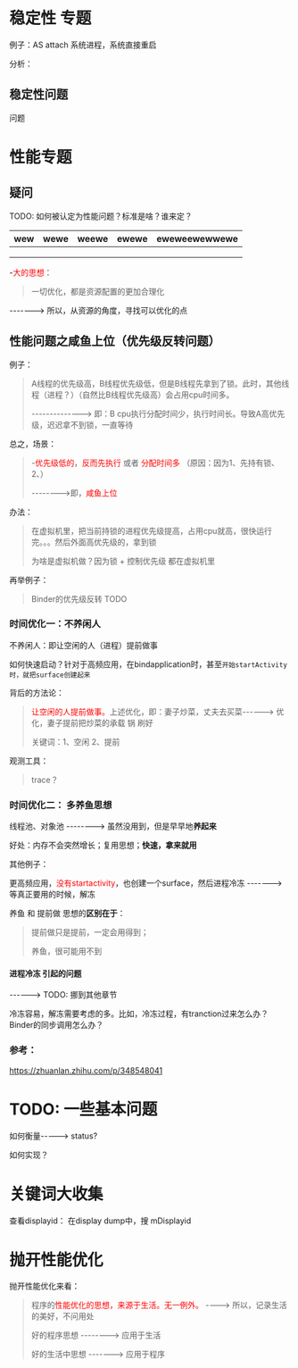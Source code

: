# 稳定性 专题

例子：AS  attach 系统进程，系统直接重启

分析：

## 稳定性问题

问题

# 性能专题

## 疑问

TODO: 如何被认定为性能问题？标准是啥？谁来定？

| wew  | wewe | weewe | ewewe | eweweewewwewe |
| ---- | ---- | ----- | ----- | ------------- |
|      |      |       |       |               |
|      |      |       |       |               |
|      |      |       |       |               |



-<font color='red'>大的思想：</font>

> 一切优化，都是资源配置的更加合理化   

------->  所以，从资源的角度，寻找可以优化的点





## 性能问题之咸鱼上位（优先级反转问题）

例子：

> A线程的优先级高，B线程优先级低，但是B线程先拿到了锁。此时，其他线程（进程？）（自然比B线程优先级高）会占用cpu时间多。
>
> -------------->  即：B  cpu执行分配时间少，执行时间长。导致A高优先级，迟迟拿不到锁，一直等待



总之，场景：

> -<font color='red'>优先级低的</font>，<font color='red'>反而先执行</font> 或者 <font color='red'>分配时间多</font>    （原因：因为1、先持有锁、 2、）
>
> -------->即，<font color='red'>咸鱼上位</font>

 办法：

> 在虚拟机里，把当前持锁的进程优先级提高，占用cpu就高，很快运行完。。。然后外面高优先级的，拿到锁
>
> 为啥是虚拟机做？因为锁  +  控制优先级 都在虚拟机里 



再举例子：

> Binder的优先级反转  TODO

### 时间优化一：不养闲人

不养闲人：即让空闲的人（进程）提前做事

如何快速启动？针对于高频应用，在bindapplication时，甚至`开始startActivity时，就把surface创建起来`

背后的方法论：

> <font color='red'>让空闲的人提前做事。</font>上述优化，即：妻子炒菜，丈夫去买菜------>  优化，妻子提前把炒菜的承载 锅 刷好
>
> 关键词：1、空闲    2、提前

观测工具：

> trace？

### 时间优化二： 多养鱼思想

线程池、对象池  --------> 虽然没用到，但是早早地**养起来**

好处：内存不会突然增长；复用思想；**快速，拿来就用**

其他例子：

更高频应用，<font color='red'>没有startactivity</font>，也创建一个surface，然后进程冷冻  ------->  等真正要用的时候，解冻



养鱼 和  提前做 思想的**区别在于**：

> 提前做只是提前，一定会用得到；
>
> 养鱼，很可能用不到



#### 进程冷冻 引起的问题

------>  TODO: 挪到其他章节

冷冻容易，解冻需要考虑的多。比如，冷冻过程，有tranction过来怎么办？Binder的同步调用怎么办？

### 参考：

https://zhuanlan.zhihu.com/p/348548041



#    TODO: 一些基本问题

如何衡量-----> status?

如何实现？



# 关键词大收集

查看displayid：   在display dump中，搜 mDisplayid

#  抛开性能优化

抛开性能优化来看：

> 程序的<font color='red'>性能优化的思想，来源于生活。无一例外。</font>     ----> 所以，记录生活的美好，不问用处
>
> 好的程序思想  -------->  应用于生活
>
> 好的生活中思想 -------> 应用于程序

